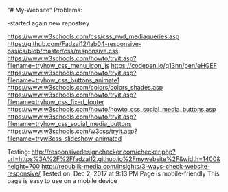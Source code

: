 "# My-Website" 
Problems:

-started again
new repostrey 

https://www.w3schools.com/css/css_rwd_mediaqueries.asp
https://github.com/Fadzai12/lab04-responsive-basics/blob/master/css/responsive.css
https://www.w3schools.com/howto/tryit.asp?filename=tryhow_css_menu_icon_js
https://codepen.io/g13nn/pen/eHGEF
https://www.w3schools.com/howto/tryit.asp?filename=tryhow_css_buttons_animate1
https://www.w3schools.com/colors/colors_shades.asp
https://www.w3schools.com/howto/tryit.asp?filename=tryhow_css_fixed_footer
https://www.w3schools.com/howto/howto_css_social_media_buttons.asp
https://www.w3schools.com/howto/tryit.asp?filename=tryhow_css_social_media_buttons
https://www.w3schools.com/w3css/tryit.asp?filename=tryw3css_slideshow_animated



Testing:
http://responsivedesignchecker.com/checker.php?url=https%3A%2F%2Ffadzai12.github.io%2Fmywebsite%2F&width=1400&height=700
http://republik-media.com/insights/3-ways-check-website-responsive/
Tested on: Dec 2, 2017 at 9:13 PM
Page is mobile-friendly
This page is easy to use on a mobile device